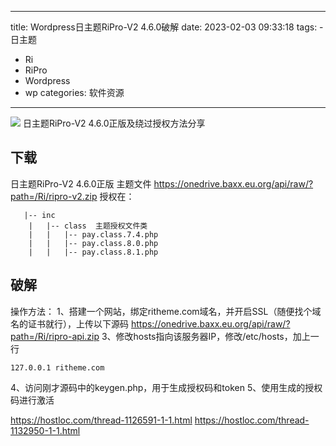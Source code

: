 
---
title: Wordpress日主题RiPro-V2 4.6.0破解
date: 2023-02-03 09:33:18
tags:
	- 日主题
  - Ri
  - RiPro
  - Wordpress
  - wp
categories: 软件资源
---
![](https://img.baxx.eu.org/202302031801476.png)
日主题RiPro-V2 4.6.0正版及绕过授权方法分享
<!--more-->
## 下载
日主题RiPro-V2 4.6.0正版 主题文件
https://onedrive.baxx.eu.org/api/raw/?path=/Ri/ripro-v2.zip
授权在：
```
   |-- inc  
    |   |-- class  主题授权文件类
    |   |   |-- pay.class.7.4.php   
    |   |   |-- pay.class.8.0.php   
    |   |   |-- pay.class.8.1.php
```
## 破解
操作方法：
1、搭建一个网站，绑定ritheme.com域名，并开启SSL（随便找个域名的证书就行），上传以下源码
https://onedrive.baxx.eu.org/api/raw/?path=/Ri/ripro-api.zip
3、修改hosts指向该服务器IP，修改/etc/hosts，加上一行
```
127.0.0.1 ritheme.com
```
4、访问刚才源码中的keygen.php，用于生成授权码和token
5、使用生成的授权码进行激活

https://hostloc.com/thread-1126591-1-1.html
https://hostloc.com/thread-1132950-1-1.html
